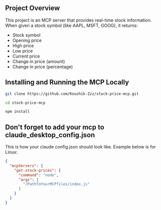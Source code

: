 ## Project Overview

This project is an MCP server that provides real-time stock information. When given a stock symbol (like AAPL, MSFT, GOOG), it returns:
- Stock symbol
- Opening price
- High price
- Low price
- Current price
- Change in price (amount)
- Change in price (percentage)

## Installing and Running the MCP Locally


```bash
git clone https://github.com/Koushik-Zzz/stock-price-mcp.git

cd stock-price-mcp

npm install
```
## Don't forget to add your mcp to claude_desktop_config.json
This is how your claude config.json should look like.
Example below is for Linux:

```json
{
  "mcpServers": {
    "get-stock-prices": {
      "command": "node",
      "args": [
        "/PathToYourMCPfiles/index.js"
      ]
    }
  }
}
```